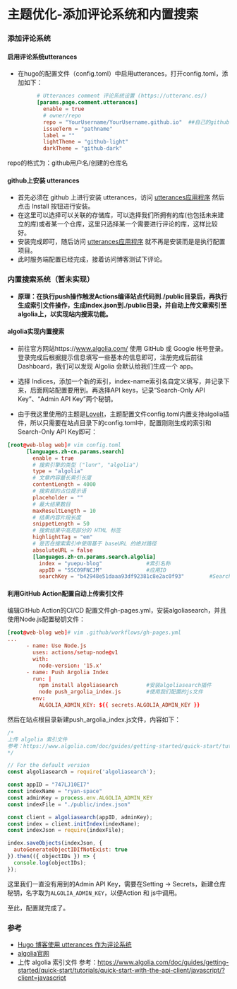 # 主题优化-添加评论系统和内置搜索

###  添加评论系统

####  启用评论系统utterances

- 在hugo的配置文件（config.toml）中启用utterances，打开config.toml，添加如下：

  ```toml
        # Utterances comment 评论系统设置 (https://utteranc.es/)
        [params.page.comment.utterances]
          enable = true
          # owner/repo
          repo = "YourUsername/YourUsername.github.io"	##自己的github仓库地址
          issueTerm = "pathname"
          label = ""
          lightTheme = "github-light"
          darkTheme = "github-dark"
  ```

repo的格式为：github用户名/创建的仓库名

#### github上安装 utterances

- 首先必须在 github 上进行安装 utterances，访问 [utterances应用程序](https://github.com/apps/utterances) 然后点击 Install 按钮进行安装。
- 在这里可以选择可以关联的存储库，可以选择我们所拥有的库(也包括未来建立的库)或者某一个仓库，这里只选择某一个需要进行评论的库，这样比较好。
- 安装完成即可，随后访问 [utterances应用程序](https://github.com/apps/utterances) 就不再是安装而是是执行配置项目。
- 此时服务端配置已经完成，接着访问博客测试下评论。

###  内置搜索系统（暂未实现）
- **原理：在执行push操作触发Actions编译站点代码到./public目录后，再执行生成索引文件操作，生成index.json到./public目录，并自动上传文章索引至algolia上，以实现站内搜索功能。**

####  algolia实现内置搜索
- 前往官方网站https://www.algolia.com/ 使用 GitHub 或 Google 帐号登录。登录完成后根据提示信息填写一些基本的信息即可，注册完成后前往 Dashboard，我们可以发现 Algolia 会默认给我们生成一个 app。

- 选择 Indices，添加一个新的索引，index-name索引名自定义填写，并记录下来，后面网站配置要用到。再选择API keys，记录“Search-Only API Key”、“Admin API Key”两个秘钥。
- 由于我这里使用的主题是[LoveIt](https://github.com/dillonzq/LoveIt)，主题配置文件config.toml内置支持algolia插件，所以只需要在站点目录下的config.toml中，配置刚刚生成的索引和Search-Only API Key即可：

```toml
[root@web-blog web]# vim config.toml
      [languages.zh-cn.params.search]
        enable = true
        # 搜索引擎的类型 ("lunr", "algolia")
        type = "algolia"
        # 文章内容最长索引长度
        contentLength = 4000
        # 搜索框的占位提示语
        placeholder = ""
        # 最大结果数目
        maxResultLength = 10
        # 结果内容片段长度
        snippetLength = 50
        # 搜索结果中高亮部分的 HTML 标签
        highlightTag = "em"
        # 是否在搜索索引中使用基于 baseURL 的绝对路径
        absoluteURL = false
        [languages.zh-cn.params.search.algolia]
          index = "yuepu-blog"				#索引名称
          appID = "SSC09FNCJM"				#应用ID
          searchKey = "b42948e51daaa93df92381c8e2ac0f93"		#Search-Only API Key
```

####  利用GitHub Action配置自动上传索引文件

编辑GitHub Action的CI/CD 配置文件gh-pages.yml，安装algoliasearch，并且使用Node.js配置秘钥文件：

```toml
[root@web-blog web]# vim .github/workflows/gh-pages.yml
...
      - name: Use Node.js
        uses: actions/setup-node@v1
        with:
          node-version: '15.x'
      - name: Push Argolia Index
        run: |
          npm install algoliasearch			#安装algoliasearch插件
          node push_argolia_index.js		#使用我们配置的js文件
        env:
          ALGOLIA_ADMIN_KEY: ${{ secrets.ALGOLIA_ADMIN_KEY }}
```

然后在站点根目录新建push_argolia_index.js文件，内容如下：

```js
/*
上传 algolia 索引文件
参考：https://www.algolia.com/doc/guides/getting-started/quick-start/tutorials/quick-start-with-the-api-client/javascript/?client=javascript
*/

// For the default version
const algoliasearch = require('algoliasearch');

const appID = "747LJ10EI7"
const indexName = "ryan-space"
const adminKey = process.env.ALGOLIA_ADMIN_KEY
const indexFile = "./public/index.json"

const client = algoliasearch(appID, adminKey);
const index = client.initIndex(indexName);
const indexJson = require(indexFile);

index.saveObjects(indexJson, {
  autoGenerateObjectIDIfNotExist: true
}).then(({ objectIDs }) => {
  console.log(objectIDs);
});
```

这里我们一直没有用到的Admin API Key，需要在Setting -> Secrets，新建仓库秘钥，名字取为`ALGOLIA_ADMIN_KEY`，以便Action 和 js中调用。

至此，配置就完成了。

### 参考
- [Hugo 博客使用 utterances 作为评论系统](https://www.midfang.com/hugo-utterances-comment-system/)
- [algolia官网](https://www.algolia.com/)
- 上传 algolia 索引文件
参考：https://www.algolia.com/doc/guides/getting-started/quick-start/tutorials/quick-start-with-the-api-client/javascript/?client=javascript


